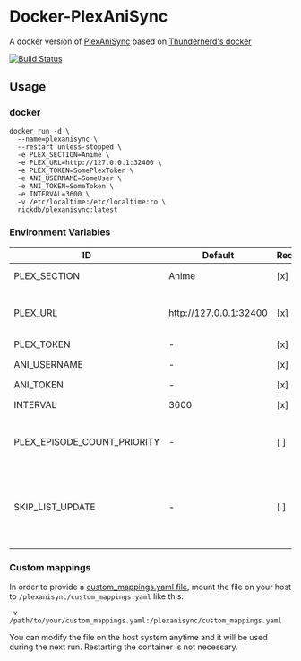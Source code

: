 # Docker-PlexAniSync

A docker version of [PlexAniSync](https://github.com/RickDB/PlexAniSync) based on [Thundernerd's docker](https://github.com/Thundernerd/Docker-PlexAniSync)

<div>
  
  [![Build Status](https://img.shields.io/docker/cloud/build/rickdb/plexanisync.svg)](https://hub.docker.com/r/rickdb/plexanisync)
  
</div>

## Usage

### docker

```
docker run -d \
  --name=plexanisync \
  --restart unless-stopped \
  -e PLEX_SECTION=Anime \
  -e PLEX_URL=http://127.0.0.1:32400 \
  -e PLEX_TOKEN=SomePlexToken \
  -e ANI_USERNAME=SomeUser \
  -e ANI_TOKEN=SomeToken \
  -e INTERVAL=3600 \
  -v /etc/localtime:/etc/localtime:ro \
  rickdb/plexanisync:latest
```

### Environment Variables

| ID                          | Default                  | Required | Note                                                                                                                                                                         |
| --------------------------- | ------------------------ | -------- | ---------------------------------------------------------------------------------------------------------------------------------------------------------------------------- |
| PLEX_SECTION                | Anime                    | [x]      | The library where your anime resides                                                                                                                                         |
| PLEX_URL                    | http://127.0.0.1:32400   | [x]      | The address to your Plex Media Server, for example: http://127.0.0.1:32400                                                                                                   |
| PLEX_TOKEN                  | -                        | [x]      | Follow [this guide](https://support.plex.tv/articles/204059436-finding-an-authentication-token-x-plex-token/)                                                                |
| ANI_USERNAME                | -                        | [x]      | Your [AniList.co](http://www.anilist.co) username                                                                                                                            |
| ANI_TOKEN                   | -                        | [x]      | Get it [here](https://anilist.co/api/v2/oauth/authorize?client_id=1549&response_type=token)                                                                                  |
| INTERVAL                    | 3600                     | [x]      | The time in between syncs                                                                                                                                                    |
| PLEX_EPISODE_COUNT_PRIORITY | -                        | [ ]      | Plex episode watched count will take priority over AniList (default = False)                                                                                                 |
| SKIP_LIST_UPDATE            | -                        | [ ]      | If set to True it will NOT update your AniList which is useful if you want to do a test run to check if everything lines up properly. (default = False)

### Custom mappings

In order to provide a [custom_mappings.yaml file](https://github.com/RickDB/PlexAniSync#custom-anime-mapping), mount the file on your host to `/plexanisync/custom_mappings.yaml` like this:

```
-v /path/to/your/custom_mappings.yaml:/plexanisync/custom_mappings.yaml
```

You can modify the file on the host system anytime and it will be used during the next run. Restarting the container is not necessary.